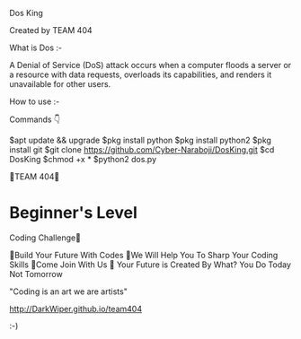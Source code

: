 
Dos King

Created by TEAM 404



 What is Dos :-
 
A Denial of Service (DoS) attack occurs when a computer floods a server or a resource with data requests, overloads its capabilities, and renders it unavailable for other users.
 
 
 How to use :- 
 
 Commands 👇
 
 $apt update && upgrade
 $pkg install python
 $pkg install python2
 $pkg install git
 $git clone https://github.com/Cyber-Naraboji/DosKing.git
 $cd DosKing
 $chmod +x *
 $python2 dos.py
 
 


🦑TEAM 404🦑

<h1>Beginner's Level</h1>

Coding Challenge🔀

🔰Build Your Future With Codes
🔰We Will Help You To Sharp Your Coding Skills
🔰Come Join With Us
🔰 Your Future is Created By What? You Do Today
Not Tomorrow

"Coding is an art we are artists"

http://DarkWiper.github.io/team404






:-)
